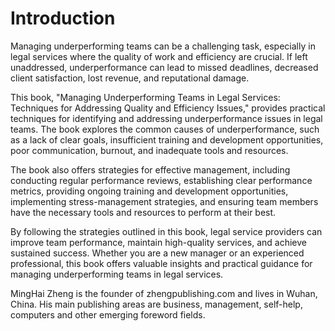 # Introduction

Managing underperforming teams can be a challenging task, especially in legal services where the quality of work and efficiency are crucial. If left unaddressed, underperformance can lead to missed deadlines, decreased client satisfaction, lost revenue, and reputational damage.

This book, "Managing Underperforming Teams in Legal Services: Techniques for Addressing Quality and Efficiency Issues," provides practical techniques for identifying and addressing underperformance issues in legal teams. The book explores the common causes of underperformance, such as a lack of clear goals, insufficient training and development opportunities, poor communication, burnout, and inadequate tools and resources.

The book also offers strategies for effective management, including conducting regular performance reviews, establishing clear performance metrics, providing ongoing training and development opportunities, implementing stress-management strategies, and ensuring team members have the necessary tools and resources to perform at their best.

By following the strategies outlined in this book, legal service providers can improve team performance, maintain high-quality services, and achieve sustained success. Whether you are a new manager or an experienced professional, this book offers valuable insights and practical guidance for managing underperforming teams in legal services.

MingHai Zheng is the founder of zhengpublishing.com and lives in Wuhan, China. His main publishing areas are business, management, self-help, computers and other emerging foreword fields.
